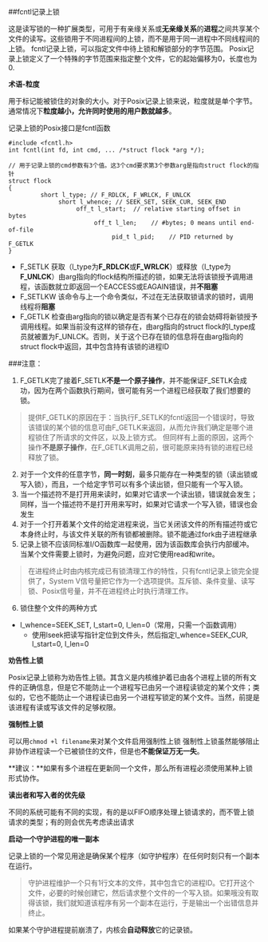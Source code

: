 ##fcntl记录上锁

这是读写锁的一种扩展类型，可用于有亲缘关系或**无亲缘关系**的**进程**之间共享某个文件的读写。这些锁用于不同进程间的上锁，而不是用于同一进程中不同线程间的上锁。
fcntl记录上锁，可以指定文件中待上锁和解锁部分的字节范围。
Posix记录上锁定义了一个特殊的字节范围来指定整个文件，它的起始偏移为0，长度也为0.

**术语-粒度**

用于标记能被锁住的对象的大小。对于Posix记录上锁来说，粒度就是单个字节。通常情况下**粒度越小，允许同时使用的用户数就越多**。

记录上锁的Posix接口是fcntl函数

```
#include <fcntl.h>
int fcntl(int fd, int cmd, ... /*struct flock *arg */);

// 用于记录上锁的cmd参数有3个值。这3个cmd要求第3个参数arg是指向struct flock的指针
struct flock
{
         short l_type; // F_RDLCK, F_WRLCK, F_UNLCK
              short l_whence; // SEEK_SET, SEEK_CUR, SEEK_END
                   off_t l_start;  // relative starting offset in bytes
                        off_t l_len;    // #bytes; 0 means until end-of-file
                             pid_t l_pid;    // PID returned by F_GETLK
}
```

* F\_SETLK  获取（l\_type为**F\_RDLCK**或**F\_WRLCK**）或释放（l\_type为**F\_UNLCK**）由arg指向的flock结构所描述的锁，如果无法将该锁授予调用进程，该函数就立即返回一个EACCESS或EAGAIN错误，并**不阻塞**
* F\_SETLKW 该命令与上一个命令类似，不过在无法获取锁请求的锁时，调用线程将**阻塞**
* F\_GETLK  检查由arg指向的锁以确定是否有某个已存在的锁会妨碍将新锁授予调用线程。如果当前没有这样的锁存在，由arg指向的struct flock的l\_type成员就被置为F\_UNLCK。否则，关于这个已存在锁的信息将在由arg指向的struct flock中返回，其中包含持有该锁的进程ID

###注意： 

1. F\_GETLK完了接着F\_SETLK**不是一个原子操作**，并不能保证F\_SETLK会成功，因为在两个函数执行期间，很可能有另一个进程已经获取了我们想要的锁。
>提供F_GETLK的原因在于：当执行F_SETLK的fcntl返回一个错误时，导致该错误的某个锁的信息可由F_GETLK来返回，从而允许我们确定是哪个进程锁住了所请求的文件区，以及上锁方式。
但同样有上面的原因，这两个操作**不是原子操作**，在F_GETLK调用之前，很可能原来持有锁的进程已经释放了锁。

2. 对于一个文件的任意字节，**同一时刻**，最多只能存在一种类型的锁（读出锁或写入锁），而且，一个给定字节可以有多个读出锁，但只能有一个写入锁。
3. 当一个描述符不是打开用来读时，如果对它请求一个读出锁，错误就会发生；同样，当一个描述符不是打开用来写时，如果对它请求一个写入锁，错误也会发生
4. 对于一个打开着某个文件的给定进程来说，当它关闭该文件的所有描述符或它本身终止时，与该文件关联的所有锁都被删除。锁不能通过fork由子进程继承
5. 记录上锁不应该同标准I/O函数库一起使用，因为该函数库会执行内部缓冲。当某个文件需要上锁时，为避免问题，应对它使用read和write。
> 在进程终止时由内核完成已有锁清理工作的特性，只有fcntl记录上锁完全提供了，System V信号量把它作为一个选项提供。互斥锁、条件变量、读写锁、Posix信号量，并不在进程终止时执行清理工作。
6. 锁住整个文件的两种方式
  * l\_whence=SEEK\_SET, l\_start=0, l\_len=0（常用，只需一个函数调用）
    * 使用lseek把读写指针定位到文件头，然后指定l\_whence=SEEK\_CUR, l\_start=0, l\_len=0

**劝告性上锁**

Posix记录上锁称为劝告性上锁。其含义是内核维护着已由各个进程上锁的所有文件的正确信息，但是它不能防止一个进程写已由另一个进程读锁定的某个文件；类似的，它也不能防止一个进程读已由另一个进程写锁定的某个文件。当然，前提是该进程有读或写该文件的足够权限。

**强制性上锁**

可以用`chmod +l filename`来对某个文件启用强制性上锁
强制性上锁虽然能够阻止非协作进程读一个已被锁住的文件，但是也**不能保证万无一失**。

**建议：**如果有多个进程在更新同一个文件，那么所有进程必须使用某种上锁形式协作。

**读出者和写入者的优先级**

不同的系统可能有不同的实现，有的是以FIFO顺序处理上锁请求的，而不管上锁请求的类型；有的则会优先考虑读出请求

**启动一个守护进程的唯一副本**

记录上锁的一个常见用途是确保某个程序（如守护程序）在任何时刻只有一个副本在运行。
>守护进程维护一个只有1行文本的文件，其中包含它的进程ID。它打开这个文件，必要的时候创建它，然后请求整个文件的一个写入锁。如果哦没有取得该锁，我们就知道该程序有另一个副本在运行，于是输出一个出错信息并终止。

如果某个守护进程提前崩溃了，内核会**自动释放**它的记录锁。
